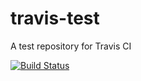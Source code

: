 # travis-test
A test repository for Travis CI

[![Build Status](https://travis-ci.org/paralleltree/travis-test.svg)](https://travis-ci.org/paralleltree/travis-test)
